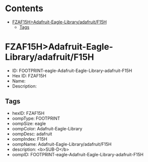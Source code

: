 



Contents
========

* [FZAF15H>Adafruit-Eagle-Library/adafruit/F15H](#fzaf15hadafruit-eagle-libraryadafruitf15h)
	* [Tags](#tags)

# FZAF15H>Adafruit-Eagle-Library/adafruit/F15H

- ID: FOOTPRINT-eagle-Adafruit-Eagle-Library-adafruit-F15H
- Hex ID: FZAF15H
- Name: 
- Description: 

## Tags

- hexID: FZAF15H
- oompType: FOOTPRINT
- oompSize: eagle
- oompColor: Adafruit-Eagle-Library
- oompDesc: adafruit
- oompIndex: F15H
- oompName: Adafruit-Eagle-Library/adafruit/F15H
- description: &lt;b&gt;SUB-D&lt;/b&gt;
- oompID: FOOTPRINT-eagle-Adafruit-Eagle-Library-adafruit-F15H
